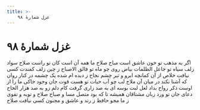 ```yaml
---
title: >-
    غزل شمارهٔ ۹۸
---
```

# غزل شمارهٔ ۹۸

اگر به مذهب تو خون عاشق است مباح
صلاح ما همه آن است کان تو راست صلاح
سواد زلف سیاه تو جاعل الظلمات
بیاض روی چو ماه تو فالق الاصباح
ز چین زلف کمندت کسی نیافت خلاص
از آن کمانچه ابرو و تیر چشم نجاح
ز دیده ام شده یک چشمه در کنار روان
که آشنا نکند در میان آن ملاح
لب چو آب حیات تو هست قوت جان
وجود خاکی ما را از اوست ذکر رواح
بداد لعل لبت بوسه ای به صد زاری
گرفت کام دلم زو به صد هزار الحاح
دعای جان تو ورد زبان مشتاقان
همیشه تا که بود متصل مسا و صباح
صلاح و توبه و تقوی ز ما مجو حافظ
ز رند و عاشق و مجنون کسی نیافت صلاح
